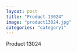 ```yaml
---
layout: post
title: "Product 13024"
image: "product13024.jpg"
categories: "category1"
---
```

Product 13024
